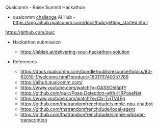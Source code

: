 Qualcomm - Raise Summit Hackathon


- qualcomm [challenge](challenge.md)
AI Hub - https://app.aihub.qualcomm.com/docs/hub/getting_started.html

https://github.com/quic


- Hackathon submission
  - https://lablab.ai/delivering-your-hackathon-solution

- References
  - https://docs.qualcomm.com/bundle/publicresource/topics/80-62010-1/welcome.html?product=1601111740057789
  - https://aihub.qualcomm.com/
  - https://www.youtube.com/watch?v=OASSOhlSpfY
  - https://github.com/quic/Pose-Detection-with-HRPoseNet
  - https://www.youtube.com/watch?v=Cb-TvjTV4Eg
  - https://github.com/thatrandomfrenchdude/simple-npu-chatbot
  - https://github.com/thatrandomfrenchdude/local-agent
  - https://github.com/thatrandomfrenchdude/simple-whisper-transcription
